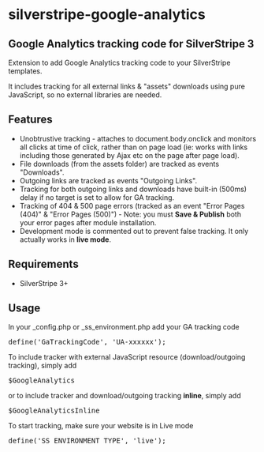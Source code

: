 # silverstripe-google-analytics

## Google Analytics tracking code for SilverStripe 3
Extension to add Google Analytics tracking code to your SilverStripe templates.

It includes tracking for all external links & "assets" downloads using pure JavaScript,
so no external libraries are needed.

## Features
* Unobtrustive tracking - attaches to document.body.onclick and monitors all clicks at time of click,
rather than on page load (ie: works with links including those generated by Ajax etc on the page after page load).
* File downloads (from the assets folder) are tracked as events "Downloads".
* Outgoing links are tracked as events "Outgoing Links".
* Tracking for both outgoing links and downloads have built-in (500ms) delay if no target is set
to allow for GA tracking.
* Tracking of 404 & 500 page errors (tracked as an event "Error Pages (404)" & "Error Pages (500)") -
Note: you must **Save & Publish** both your error pages after module installation.
* Development mode is commented out to prevent false tracking. It only actually works in **live mode**.

## Requirements
* SilverStripe 3+

## Usage
In your _config.php or _ss_environment.php add your GA tracking code
<pre>define('GaTrackingCode', 'UA-xxxxxx');</pre>

To include tracker with external JavaScript resource (download/outgoing tracking), simply add
<pre>$GoogleAnalytics</pre>
or to include tracker and download/outgoing tracking **inline**, simply add
<pre>$GoogleAnalyticsInline</pre>

To start tracking, make sure your website is in Live mode
<pre>define('SS_ENVIRONMENT_TYPE', 'live');</pre>
